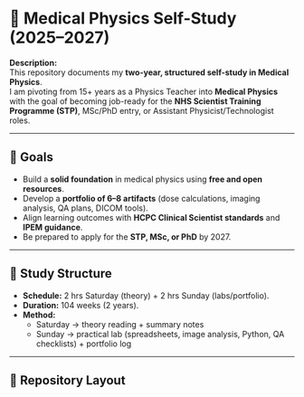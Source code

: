 
# 🩻 Medical Physics Self-Study (2025–2027)

**Description:**  
This repository documents my **two-year, structured self-study in Medical Physics**.  
I am pivoting from 15+ years as a Physics Teacher into **Medical Physics** with the goal of becoming job-ready for the **NHS Scientist Training Programme (STP)**, MSc/PhD entry, or Assistant Physicist/Technologist roles.

<!--PROGRESS_BADGES_START-->
<!--PROGRESS_BADGES_END-->

---

## 🎯 Goals
- Build a **solid foundation** in medical physics using **free and open resources**.  
- Develop a **portfolio of 6–8 artifacts** (dose calculations, imaging analysis, QA plans, DICOM tools).  
- Align learning outcomes with **HCPC Clinical Scientist standards** and **IPEM guidance**.  
- Be prepared to apply for the **STP, MSc, or PhD** by 2027.  

---

## 📅 Study Structure
- **Schedule:** 2 hrs Saturday (theory) + 2 hrs Sunday (labs/portfolio).  
- **Duration:** 104 weeks (2 years).  
- **Method:**  
  - Saturday → theory reading + summary notes  
  - Sunday → practical lab (spreadsheets, image analysis, Python, QA checklists) + portfolio log  

---

## 📂 Repository Layout
